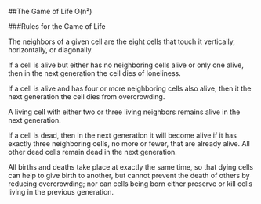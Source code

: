 ##The Game of Life O(n²)

###Rules for the Game of Life

The neighbors of a given cell are the eight cells that touch it vertically, horizontally, or diagonally.

If a cell is alive  but either has no neighboring cells alive or only one alive, then in the next generation the cell dies  of loneliness.

If a cell is alive and has four or more neighboring cells also alive, then it the next generation the cell dies from overcrowding.

A living cell with either two or three living neighbors remains alive in the next generation.

If a cell is dead, then in the next generation it will become alive if it has exactly three neighboring cells, no more or fewer, that are already alive. All other dead cells remain dead in the next generation.

All births and deaths take place at exactly the same time, so that dying cells can help to give birth to another, but cannot prevent the death of others by reducing overcrowding; nor can cells being born either preserve or kill cells living in the previous generation.